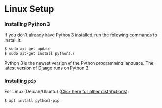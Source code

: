 # Linux Setup

### Installing Python 3

If you don't already have Python 3 installed, run the following commands to install it:

```bash
$ sudo apt-get update
$ sudo apt-get install python3.7
```

Python 3 is the newest version of the Python programming language. The latest version of Django runs on Python 3.

### Installing `pip`

For Linux (Debian/Ubuntu) ([Click here for other distributions](https://www.tecmint.com/install-pip-in-linux/)):

```bash
$ apt install python3-pip
```
